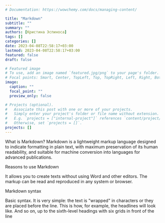 ```yaml
---
# Documentation: https://wowchemy.com/docs/managing-content/

title: "Markdown"
subtitle: ""
summary: ""
authors: [Кристина Эспиноса]
tags: []
categories: []
date: 2023-04-08T22:58:17+03:00
lastmod: 2023-04-08T22:58:17+03:00
featured: false
draft: false

# Featured image
# To use, add an image named `featured.jpg/png` to your page's folder.
# Focal points: Smart, Center, TopLeft, Top, TopRight, Left, Right, BottomLeft, Bottom, BottomRight.
image:
  caption: ""
  focal_point: ""
  preview_only: false

# Projects (optional).
#   Associate this post with one or more of your projects.
#   Simply enter your project's folder or file name without extension.
#   E.g. `projects = ["internal-project"]` references `content/project/deep-learning/index.md`.
#   Otherwise, set `projects = []`.
projects: []
---
```

What is Markdown?
Markdown is a lightweight markup language designed to indicate formatting in plain text, with maximum preservation of its human readability, and suitable for machine conversion into languages for advanced publications. 

Reasons to use Markdown

It allows you to create texts without using Word and other editors. The markup can be read and reproduced in any system or browser.

Markdown syntax

Basic syntax.
It is very simple: the text is "wrapped" in characters or they are placed before the line. This is how, for example, the headlines will look like. And so on, up to the sixth-level headings with six grids in front of the line

